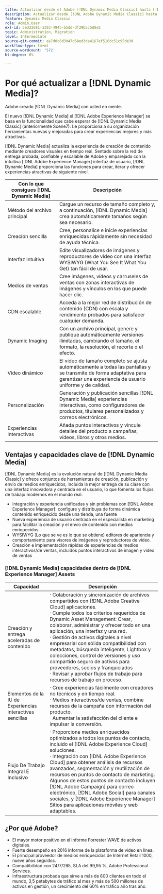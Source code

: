 ```yaml
---
title: Actualizar desde el Adobe [!DNL Dynamic Media Classic] hasta [!DNL Dynamic Media] el [!DNL Experience Manager] Assets
description: Actualizar desde [!DNL Adobe Dynamic Media Classic] hasta [!DNL Dynamic Media] el [!DNL Adobe Experience Manager]. Conozca las ventajas y capacidades clave de [!DNL Dynamic Media]. Revise la comparación de listas de funciones, las preguntas frecuentes de actualización y la lista de comprobación de preparación.
feature: Dynamic Media Classic
role: Admin,User
exl-id: 5e322d81-1303-494b-b5dd-df29b5c5d8e2
topic: Administration, Migration
level: Intermediate
source-git-commit: ae7d0c6d3047d68ed3da4187ef516dc51c95de30
workflow-type: tm+mt
source-wordcount: '572'
ht-degree: 0%

---
```


# Por qué actualizar a [!DNL Dynamic Media]?

Adobe creado [!DNL Dynamic Media] con usted en mente.

El nuevo [!DNL Dynamic Media] el [!DNL Adobe Experience Manager] se basa en la funcionalidad que cabe esperar de [!DNL Dynamic Media Classic] (anteriormente Scene7). Le proporciona a su organización herramientas nuevas y mejoradas para crear experiencias mejores y más atractivas.

[!DNL Dynamic Media] actualiza la experiencia de creación de contenido mediante creadores visuales en tiempo real. Sentado sobre la red de entrega probada, confiable y escalable de Adobe y emparejado con la intuitiva [!DNL Adobe Experience Manager] interfaz de usuario, [!DNL Dynamic Media] proporciona las funciones para crear, iterar y ofrecer experiencias atractivas de siguiente nivel.

| Con lo que consigues [!DNL Dynamic Media] | Descripción |
| --- | --- |
| Método del archivo principal | Cargue un recurso de tamaño completo y, a continuación, [!DNL Dynamic Media] crea automáticamente tamaños según sea necesario. |
| Creación sencilla | Cree, personalice e inicie experiencias enriquecidas rápidamente sin necesidad de ayuda técnica. |
| Interfaz intuitiva | Edite visualizadores de imágenes y reproductores de vídeo con una interfaz WYSIWYG (What You See It What You Get) tan fácil de usar. |
| Medios de ventas | Cree imágenes, vídeos y carruseles de ventas con zonas interactivas de imágenes y vínculos en los que puede hacer clic. |
| CDN escalable | Acceda a la mejor red de distribución de contenido (CDN) con escala y rendimiento probados para satisfacer cualquier demanda. |
| Dynamic Imaging | Con un archivo principal, genere y publique automáticamente versiones ilimitadas, cambiando el tamaño, el formato, la resolución, el recorte o el efecto. |
| Vídeo dinámico | El vídeo de tamaño completo se ajusta automáticamente a todas las pantallas y se transmite de forma adaptativa para garantizar una experiencia de usuario uniforme y de calidad. |
| Personalización | Generación y publicación sencillas [!DNL Dynamic Media] experiencias interactivas, como configuradores de productos, titulares personalizados y correos electrónicos. |
| Experiencias interactivas | Añada puntos interactivos y vincule detalles del producto a campañas, vídeos, libros y otros medios. |

## Ventajas y capacidades clave de [!DNL Dynamic Media]

[!DNL Dynamic Media] es la evolución natural de [!DNL Dynamic Media Classic] y ofrece conjuntos de herramientas de creación, publicación y envío de medios enriquecidos, incluida la mejor entrega de su clase con una interfaz innovadora y centrada en el usuario, lo que fomenta los flujos de trabajo modernos en el mundo real.

* Integración y experiencia unificadas y sin problemas con [!DNL Adobe Experience Manager]: configure y distribuya de forma dinámica contenido enriquecido desde una tienda, una fuente
* Nueva experiencia de usuario centrada en el especialista en marketing para facilitar la creación y el envío de contenido con medios enriquecidos
* WYSIWYG (Lo que se ve es lo que se obtiene) editores de apariencia y comportamiento para visores de imágenes y reproductores de vídeo.
* Creación e implementación rápidas de experiencias de medios interactivos/de ventas, incluidos puntos interactivos de imagen y vídeo de ventas

### [!DNL Dynamic Media] capacidades dentro de [!DNL Experience Manager] Assets

| Capacidad | Descripción |
| --- | --- |
| Creación y entrega aceleradas de contenido | · Colaboración y sincronización de archivos compartidos con [!DNL Adobe Creative Cloud] aplicaciones.<br>· Cumple todos los criterios requeridos de Dynamic Asset Management: Crear, colaborar, administrar y ofrecer todo en una aplicación, una interfaz y una red.<br>· Gestión de activos digitales a nivel empresarial con sólida compatibilidad con metadatos, búsqueda inteligente, Lightbox y colecciones, control de versiones y uso compartido seguro de activos para proveedores, socios y franquiciados<br>· Revisar y aprobar flujos de trabajo para recursos de trabajo en proceso. |
| Elementos de la IU de Experiencias interactivas sencillas | · Cree experiencias fácilmente con creadores no técnicos y en tiempo real.<br>· Medios interactivos/de ventas, combine recursos de la campaña con información del producto.<br>· Aumentar la satisfacción del cliente e impulsar la conversión. |
| Flujo De Trabajo Integral E Inclusivo | · Proporcione medios enriquecidos optimizados a todos los puntos de contacto, incluido el [!DNL Adobe Experience Cloud] soluciones.<br>· Integración con [!DNL Adobe Experience Cloud] para obtener análisis de recursos avanzados, segmentación y reutilización de recursos en puntos de contacto de marketing. Algunos de estos puntos de contacto incluyen [!DNL Adobe Campaign] para correo electrónico, [!DNL Adobe Social] para canales sociales, y [!DNL Adobe Experience Manager] Sitios para aplicaciones móviles y web adaptables. |

## ¿Por qué Adobe?

* El mayor motor positivo en el informe Forrester WAVE de activos digitales.
* Fuerte desempeño en 2016 informe de la plataforma de vídeo en línea.
* El principal proveedor de medios enriquecidos de Internet Retail 1000, nueve años seguidos.
* Compatibilidad con 24/7/265, SLA del 99,95 %, Adobe Professional Services.
* Infraestructura probada que sirve a más de 800 clientes en todo el mundo, 3,5 petabytes de tráfico al mes y más de 500 millones de activos en gestión, un crecimiento del 60% en tráfico año tras año.
